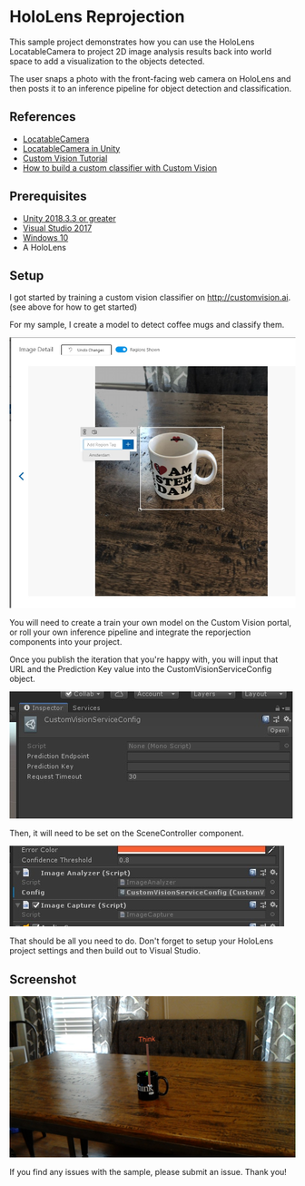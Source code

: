 # HoloLens Reprojection
This sample project demonstrates how you can use the HoloLens LocatableCamera to project 2D image analysis results back into world space to add a visualization to the objects detected.

The user snaps a photo with the front-facing web camera on HoloLens and then posts it to an inference pipeline for object detection and classification.

## References

* [LocatableCamera](https://docs.microsoft.com/en-us/windows/mixed-reality/locatable-camera)
* [LocatableCamera in Unity](https://docs.microsoft.com/en-us/windows/mixed-reality/locatable-camera-in-unity)
* [Custom Vision Tutorial](https://docs.microsoft.com/en-us/windows/mixed-reality/mr-azure-302b#chapter-6---create-the-customvisionanalyser-class)
* [How to build a custom classifier with Custom Vision](https://docs.microsoft.com/en-us/azure/cognitive-services/custom-vision-service/getting-started-build-a-classifier)

## Prerequisites

* [Unity 2018.3.3 or greater](https://unity3d.com)
* [Visual Studio 2017](https://visualstudio.microsoft.com/)
* [Windows 10](https://www.microsoft.com/en-us/software-download/windows10)
* A HoloLens

## Setup

I got started by training a custom vision classifier on http://customvision.ai. (see above for how to get started)

For my sample, I create a model to detect coffee mugs and classify them.

![Tagging in Custom Vision](Images/tag.jpg?raw=true)

You will need to create a train your own model on the Custom Vision portal, or roll your own inference pipeline and integrate the reporjection components into your project.

Once you publish the iteration that you're happy with, you will input that URL and the Prediction Key value into the CustomVisionServiceConfig object.

![CustomVisionServiceConfig](Images/customvisionserviceconfig.jpg?raw=true)

Then, it will need to be set on the SceneController component.

![Set the config](Images/customvisionserviceconfig_set.jpg?raw=true)

That should be all you need to do. Don't forget to setup your HoloLens project settings and then build out to Visual Studio.

## Screenshot

![screenshot](Images/hololens_screenshot.jpg?raw=true)

If you find any issues with the sample, please submit an issue. Thank you!
